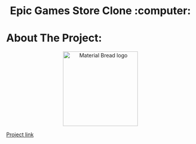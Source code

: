 <h1 align="center" style="margin-top: 0px;">Epic Games Store Clone :computer:</h1>

# About The Project:

<p align="center" style="margin-bottom: 0px !important;">
  <img width="200" src="https://drive.google.com/file/d/17cemce1sKKdqWRzYBobvFe5Ews2AuA62/view?usp=sharing" alt="Material Bread logo" align="center">
</p>

[Project link](https://rzayevgara.github.io/Epic-Games-Store-Clone)
